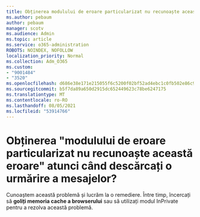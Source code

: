 ```yaml
---
title: Obținerea modulului de eroare particularizat nu recunoaște această eroare atunci când descărcați o urmărire a mesajelor?
ms.author: pebaum
author: pebaum
manager: scotv
ms.audience: Admin
ms.topic: article
ms.service: o365-administration
ROBOTS: NOINDEX, NOFOLLOW
localization_priority: Normal
ms.collection: Adm_O365
ms.custom:
- "9001484"
- "3520"
ms.openlocfilehash: d686e38e171e215055f6c5200f02bf52ad4ebc1c0fb502e86c9515a8658e0904
ms.sourcegitcommit: b5f7da89a650d2915dc652449623c78be6247175
ms.translationtype: MT
ms.contentlocale: ro-RO
ms.lasthandoff: 08/05/2021
ms.locfileid: "53914766"
---
```

# <a name="getting-custom-error-module-does-not-recognize-this-error-when-downloading-a-message-trace"></a>Obținerea "modulului de eroare particularizat nu recunoaște această eroare" atunci când descărcați o urmărire a mesajelor?

Cunoaștem această problemă și lucrăm la o remediere.  Între timp, încercați să **goliți memoria cache a browserului** sau să utilizați modul InPrivate pentru a rezolva această problemă.